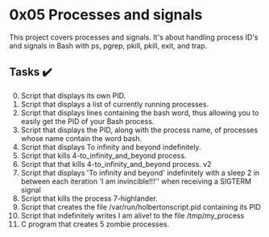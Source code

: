 # 0x05 Processes and signals
This project covers processes and signals. It's about handling process ID's and signals in Bash
with ps, pgrep, pkill, pkill, exit, and trap.

## Tasks :heavy_check_mark:
0. Script that displays its own PID.
1. Script that displays a list of currently running processes.
2. Script that displays lines containing the bash word, thus allowing you to easily get the PID of your Bash process.
3. Script that displays the PID, along with the process name, of processes whose name contain the word bash.
4. Script that displays To infinity and beyond indefinitely.
5. Script that kills 4-to_infinity_and_beyond process.
6. Script that that kills 4-to_infinity_and_beyond process. v2
7. Script that displays 'To infinity and beyond' indefinitely with a sleep 2 in between each iteration 'I am invincible!!!'' when receiving a SIGTERM signal
8. Script that kills the process 7-highlander.
9. Script that creates the file /var/run/holbertonscript.pid containing its PID
10. Script that indefinitely writes I am alive! to the file /tmp/my_process
11. C program that creates 5 zombie processes.
